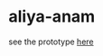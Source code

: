 # aliya-anam
see the prototype <a href="http://undanganmanten.my.id/aliya-anam" target="_blank">here</a>
